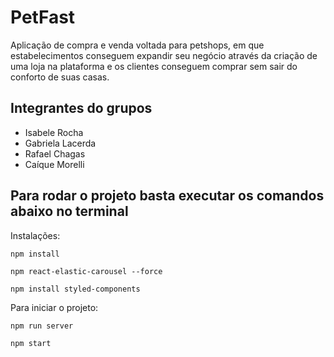 # PetFast

Aplicação de compra e venda voltada para petshops, em que estabelecimentos conseguem expandir seu negócio através da criação de uma loja na plataforma e os clientes conseguem comprar sem sair do conforto de suas casas. 

## Integrantes do grupos
- Isabele Rocha
- Gabriela Lacerda
- Rafael Chagas
- Caíque Morelli

## Para rodar o projeto basta executar os comandos abaixo no terminal

Instalações: 

``` npm install ```

``` npm react-elastic-carousel --force ```

``` npm install styled-components ```

Para iniciar o projeto:

``` npm run server ```

``` npm start ```
